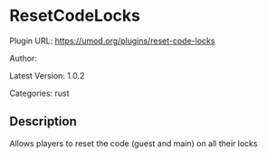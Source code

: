 # ResetCodeLocks

Plugin URL: https://umod.org/plugins/reset-code-locks

Author: 

Latest Version: 1.0.2

Categories: rust

## Description

Allows players to reset the code (guest and main) on all their locks
